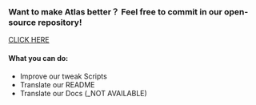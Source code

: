 ### Want to make Atlas better？ Feel free to commit in our open-source repository!

[CLICK HERE](https://github.com/Atlas-OS/Atlas)

#### What you can do:
- Improve our tweak Scripts
- Translate our README
- Translate our Docs (_NOT AVAILABLE)
